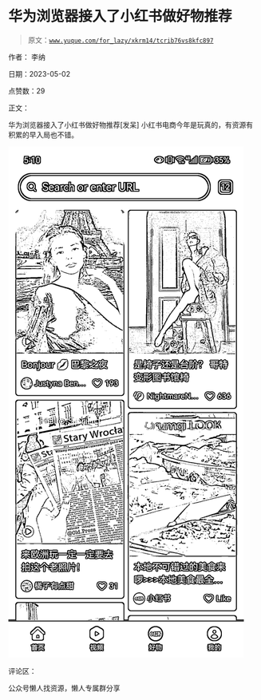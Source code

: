 # 华为浏览器接入了小红书做好物推荐

> 原文：[`www.yuque.com/for_lazy/xkrm14/tcrib76vs8kfc897`](https://www.yuque.com/for_lazy/xkrm14/tcrib76vs8kfc897)



作者： 李纳



日期：2023-05-02



点赞数：29

<ne-hole id="u8be4a33f" data-lake-id="u8be4a33f">

正文：



华为浏览器接入了小红书做好物推荐[发呆] 小红书电商今年是玩真的，有资源有积累的早入局也不错。



![](img/e32157e6127cd301e972f347739d5f0d.png)

<ne-hole id="u9c8d54c5" data-lake-id="u9c8d54c5">

评论区：

<ne-hole id="u652d669f" data-lake-id="u652d669f">

公众号懒人找资源，懒人专属群分享

</ne-hole></ne-hole></ne-hole>